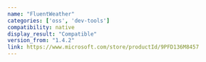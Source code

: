 ```yaml
---
name: "FluentWeather"
categories: ['oss', 'dev-tools']
compatibility: native
display_result: "Compatible"
version_from: "1.4.2"
link: https://www.microsoft.com/store/productId/9PFD136M8457
---
```

